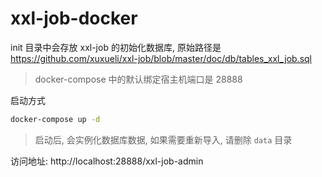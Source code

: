 # xxl-job-docker

init 目录中会存放 xxl-job 的初始化数据库, 原始路径是 https://github.com/xuxueli/xxl-job/blob/master/doc/db/tables_xxl_job.sql

> docker-compose 中的默认绑定宿主机端口是 28888

启动方式
```bash
docker-compose up -d
```
> 启动后, 会实例化数据库数据, 如果需要重新导入, 请删除 `data` 目录

访问地址: http://localhost:28888/xxl-job-admin
